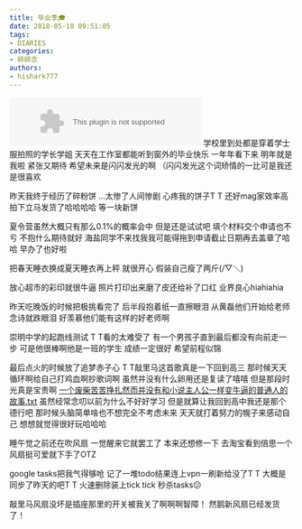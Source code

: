 ```yaml
---
title: 毕业季🎓
date: 2018-05-10 09:51:05
tags: 
- DIARIES
categories: 
- 碎碎念
authors:
- hishark777
---
```

<embed src="//music.163.com/style/swf/widget.swf?sid=480286151&type=2&auto=1&width=320&height=66" width="340" height="86"  allowNetworking="all"></embed>
学校里到处都是穿着学士服拍照的学长学姐
天天在工作室都能听到窗外的毕业快乐
一年年看下来
明年就是我啦
紧张又期待
希望未来是闪闪发光的啊
（闪闪发光这个词矫情的一比可是我还是很喜欢
<!--more-->

昨天我终于经历了碎粉饼
...太惨了人间惨剧
心疼我的饼子T T
还好mag家效率高拍下立马发货了哈哈哈哈
等一块新饼

夏令营虽然大概只有那么0.1%的概率会中
但是还是试试吧
填个材料交个申请也不亏
不抱什么期待就好
海盐同学不来找我我可能得拖到申请截止日期再去盖章了哈哈
早办了也好啦

把春天睡衣换成夏天睡衣再上秤
就很开心
假装自己瘦了两斤(/▽＼)

放心超市的彩印就很牛逼
照片打印出来磨了皮还给补了口红
业界良心hiahiahia

昨天吃晚饭的时候把极挑看完了
后半段抱着纸一直擦眼泪
从黄磊他们开始给老师念诗就跌眼泪
好羡慕他们能有这样的好老师啊

崇明中学的起跑线测试
T T看的太难受了
有一个男孩子直到最后都没有向前走一步
可是他很棒啊他是一班的学生
成绩一定很好
希望前程似锦

最后点火的时候放了追梦赤子心
T T敲里马这首歌真是一下回到高三
那时候天天循环啊给自己打鸡血啊抄歌词啊
虽然并没有什么卵用还是复读了嘻嘻
但是那段时光真是宝贵啊
[一个废柴苦苦挣扎然而并没有和小说主人公一样变牛逼的普通人的故事.txt](https://github.com/hishark/hishark.github.io/files/2566670/default.txt)
虽然经常念叨以前为什么不好好学习
但是就算让我回到高中我还是那个德行吧
那时候头脑简单啥也不想完全不考虑未来
天天就打着努力的幌子来感动自己
想想就觉得很好玩哈哈哈

睡午觉之前还在吹风扇
一觉醒来它就罢工了
本来还想修一下
去淘宝看到倍思一个风扇挺可爱就下手了OTZ

google tasks把我气得够呛
记了一堆todo结果连上vpn一刷新给没了T T
大概是同步了昨天的吧T T
火速删除装上tick tick
秒杀tasks😕

敲里马风扇没坏是插座那里的开关被我关了啊啊啊智障！
然鹅新风扇已经发货了！








